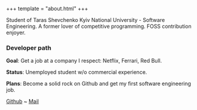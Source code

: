 +++
template = "about.html"
+++

Student of Taras Shevchenko Kyiv National University - Software Engineering. A former lover of competitive programming. FOSS contribution enjoyer.

### Developer path
**Goal**: Get a job at a company I respect: Netflix, Ferrari, Red Bull.

**Status**: Unemployed student w/o commercial experience.

**Plans**: Become a solid rock on Github and get my first software engineering job.

[Github][github] ~ [Mail][linkedin]

[github]: https://github.com/woojiq
[linkedin]: mailto:yurii.shymon@gmail.com
